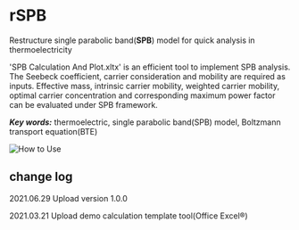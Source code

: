 # rSPB
Restructure single parabolic band(**SPB**) model for quick analysis in thermoelectricity

'SPB Calculation And Plot.xltx' is an efficient tool to implement SPB analysis. The Seebeck coefficient, 
carrier consideration and mobility are required as inputs. Effective mass, intrinsic carrier mobility, 
weighted carrier mobility, optimal carrier concentration and corresponding maximum power factor can be 
evaluated under SPB framework.


***Key words:***  thermoelectric, single parabolic band(SPB) model, Boltzmann transport equation(BTE)


![How to Use](https://github.com/JianboHIT/rSPB/blob/main/How_to_Use.jpg)

## change log
2021.06.29  Upload version 1.0.0

2021.03.21  Upload demo calculation template tool(Office Excel®)
